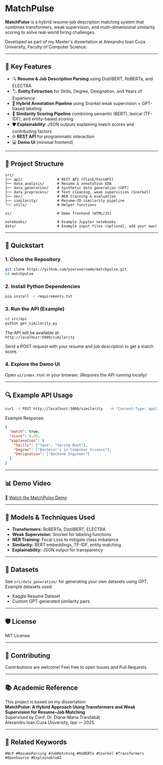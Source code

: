 
# MatchPulse

**MatchPulse** is a hybrid resume–job description matching system that combines transformers, weak supervision, and multi-dimensional similarity scoring to solve real-world hiring challenges.

Developed as part of my Master's dissertation at Alexandru Ioan Cuza University, Faculty of Computer Science.

---

## 🌟 Key Features

- 🔍 **Resume & Job Description Parsing** using DistilBERT, RoBERTa, and ELECTRA
- 🏷️ **Entity Extraction** for Skills, Degree, Designation, and Years of Experience
- 🤖 **Hybrid Annotation Pipeline** using Snorkel weak supervision + GPT-based labeling
- 🔗 **Similarity Scoring Pipeline** combining semantic (BERT), lexical (TF-IDF), and entity-based scoring
- 🛡️ **Explainability**: JSON outputs explaining match scores and contributing factors
- 🌐 **REST API** for programmatic interaction
- 💻 **Demo UI** (minimal frontend)

---

## 🔧 Project Structure

```
src/
├── api/                # REST API (Flask/FastAPI)
├── data_analysis/      # Resume & annotation EDA
├── data_generation/    # Synthetic data generation (GPT)
├── data_preprocess/    # Text cleaning, weak supervision (Snorkel)
├── ner/                # NER training & evaluation
├── similarity/         # Resume–JD similarity pipeline
└── utils/              # Helper functions

ui/                     # Demo frontend (HTML/JS)

notebooks/              # Example Jupyter notebooks
data/                   # Example input files (optional, add your own)
```

---

## 🚀 Quickstart

### 1. Clone the Repository
```bash
git clone https://github.com/yourusername/matchpulse.git
cd matchpulse
```

### 2. Install Python Dependencies
```bash
pip install -r requirements.txt
```

### 3. Run the API (Example)
```bash
cd src/api
python get_similarity.py
```

The API will be available at:  
`http://localhost:5000/similarity`

Send a POST request with your resume and job description to get a match score.

### 4. Explore the Demo UI
Open `ui/index.html` in your browser. *(Requires the API running locally)*

---

## 🔍 Example API Usage

```bash
curl -X POST http://localhost:5000/similarity   -H "Content-Type: application/json"   -d '{"resume": "Experienced Java Developer...", "job_description": "Looking for a backend engineer..."}'
```

Example Response:
```json
{
  "match": true,
  "score": 0.89,
  "explanation": {
    "Skills": ["Java", "Spring Boot"],
    "Degree": ["Bachelor's in Computer Science"],
    "Designation": ["Backend Engineer"]
  }
}
```

---

## 📊 Demo Video

🎥 [Watch the MatchPulse Demo](https://your-video-link.com)

---

## 🧠 Models & Techniques Used
- **Transformers:** RoBERTa, DistilBERT, ELECTRA
- **Weak Supervision:** Snorkel for labeling functions
- **NER Training:** Focal Loss to mitigate class imbalance
- **Similarity:** BERT embeddings, TF-IDF, entity matching
- **Explainability:** JSON output for transparency

---

## 📂 Datasets
See `src/data_generation/` for generating your own datasets using GPT.  
Example datasets used:
- Kaggle Resume Dataset
- Custom GPT-generated similarity pairs

---

## 🛡 License

MIT License.

---

## 🤝 Contributing

Contributions are welcome! Feel free to open Issues and Pull Requests.

---

## 📚 Academic Reference

This project is based on my dissertation:  
**MatchPulse: A Hybrid Approach Using Transformers and Weak Supervision for Resume–Job Matching**  
Supervised by Conf. Dr. Diana-Maria Trandabăț  
Alexandru Ioan Cuza University, Iași — 2025.

---

## 🔗 Related Keywords

`#NLP #ResumeParsing #JobMatching #RoBERTa #Snorkel #Transformers #OpenSource #ExplainableAI`

